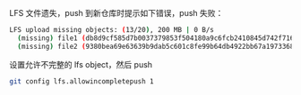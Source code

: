 LFS 文件遗失，push 到新仓库时提示如下错误，push 失败：
```bash
LFS upload missing objects: (13/20), 200 MB | 0 B/s                                                                                                                                                                
  (missing) file1 (db8d9cf585d7b0037379853f504180a9c6fcb2410845d742f716cf82cd1d7a43)
  (missing) file2 (9380bea69e63639b9dab5c601c8fe99b64db4922bb67a19733680d232073290b)
```

设置允许不完整的 lfs object，然后 push
```bash
git config lfs.allowincompletepush 1
```
